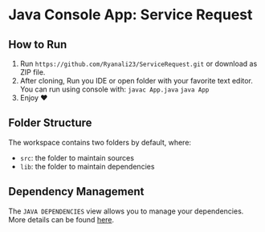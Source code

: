 #  Java Console App: Service Request 
## How to Run 

1. Run `https://github.com/Ryanali23/ServiceRequest.git` or download as ZIP file.
2. After cloning, Run you IDE or open folder with your favorite text editor. You can run using console with: 
`javac App.java`
`java App`
5. Enjoy :heart:

## Folder Structure

The workspace contains two folders by default, where:

- `src`: the folder to maintain sources
- `lib`: the folder to maintain dependencies

## Dependency Management

The `JAVA DEPENDENCIES` view allows you to manage your dependencies. More details can be found [here](https://github.com/microsoft/vscode-java-pack/blob/master/release-notes/v0.9.0.md#work-with-jar-files-directly).
